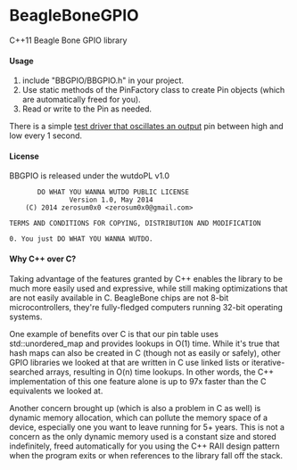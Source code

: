 BeagleBoneGPIO
==============

C++11 Beagle Bone GPIO library

#### Usage

1. include "BBGPIO/BBGPIO.h" in your project.  
2. Use static methods of the PinFactory class to create Pin objects (which are automatically freed for you).  
3. Read or write to the Pin as needed.

There is a simple [test driver that oscillates an output](https://github.com/zerosum0x0/BeagleBoneGPIO/blob/master/main.cpp) pin between high and low every 1 second.

#### License
BBGPIO is released under the wutdoPL v1.0

           DO WHAT YOU WANNA WUTDO PUBLIC LICENSE
                   Version 1.0, May 2014
        (C) 2014 zerosum0x0 <zerosum0x0@gmail.com>
    
    TERMS AND CONDITIONS FOR COPYING, DISTRIBUTION AND MODIFICATION

    0. You just DO WHAT YOU WANNA WUTDO.

#### Why C++ over C?
Taking advantage of the features granted by C++ enables the library to be much more easily used and expressive, while still making optimizations that are not easily available in C.  BeagleBone chips are not 8-bit microcontrollers, they're fully-fledged computers running 32-bit operating systems.  

One example of benefits over C is that our pin table uses std::unordered_map and provides lookups in O(1) time.  While it's true that hash maps can also be created in C (though not as easily or safely), other GPIO libraries we looked at that are written in C use linked lists or iterative-searched arrays, resulting in O(n) time lookups.  In other words, the C++ implementation of this one feature alone is up to 97x faster than the C equivalents we looked at.

Another concern brought up (which is also a problem in C as well) is dynamic memory allocation, which can pollute the memory space of a device, especially one you want to leave running for 5+ years.  This is not a concern as the only dynamic memory used is a constant size and stored indefinitely, freed automatically for you using the C++ RAII design pattern when the program exits or when references to the library fall off the stack. 
